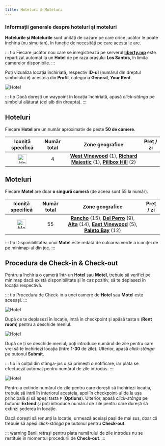 ```yaml
---
title: Hoteluri & Moteluri
---
```


### Informații generale despre hoteluri și moteluri 

**Hotelurile și Motelurile** sunt unități de cazare pe care orice jucător le poate închiria (nu simultan), în funcție de necesități pe care acesta le are. 

::: tip
Fiecare jucător nou care se înregistrează pe serverul [**liberty.mp**](https://ucp.liberty.mp/) este repartizat automat la un **Hotel** de pe raza orașului **Los Santos**, în limita camerelor disponibile.
:::  

Poți vizualiza locația închiriată, respectiv **ID-ul** (numărul din dreptul simbolului `#`) acesteia din **Profil**, categoria **General**, **Your Rent**. 

<Image src="https://i.imgur.com/729Me2L.png" alt="Hotel" /> 

::: tip
Dacă dorești un waypoint în locația închiriată, apasă *click-stânga* pe simbolul alăturat (cel alb din dreapta). 
::: 

## Hoteluri

Fiecare **Hotel** are un număr aproximativ de peste **50 de camere**.

| Iconiță specifică | Număr total | Zone geografice | Preț / zi |
| :-----------: | :-----------: | :-----------: | :-----------: |
| <Image src="https://i.imgur.com/zGPYlER.png" alt="Hotel" width="30" label="Hotel Blip" /> | 4  |  [**West Vinewood**](https://i.imgur.com/i9ckVOL.png) (1), [**Richard Majestic**](https://i.imgur.com/wNd6dzR.png) (1), [**Pillbox Hill**](https://i.imgur.com/uqo0n5E.png) (2) |  <Dinero :amount="150" /> |

## Moteluri

Fiecare **Motel** are doar **o singură cameră** (de aceea sunt 55 la număr).

| Iconiță specifică | Număr total | Zone geografice | Preț / zi |
| :-----------: | :-----------: | :-----------: | :-----------: |
| <Image src="https://i.imgur.com/PB9PgvF.png" alt="Motel" width="30" label="Motel Blip" /> | 55  |  [**Rancho**](https://i.imgur.com/KAgrDXa.png) (15), [**Del Perro**](https://i.imgur.com/kAgZGLW.png) (9), [**Alta**](https://i.imgur.com/loalFLO.png) (14), [**East Vinewood**](https://i.imgur.com/kKKEAIg.png) (5), [**Paleto Bay**](https://i.imgur.com/pGUSuWX.png) (12) | <Dinero :amount="75" /> | 

::: tip
Disponibilitatea unui **Motel** este redată de culoarea verde a iconiței de pe minimap-ul din joc. 
::: 

## Procedura de Check-in & Check-out

Pentru a închiria o cameră într-un **Hotel** sau **Motel**, trebuie să verifici pe minimap dacă există disponibilitate și în caz pozitiv, să te deplasezi în locația respectivă. 

::: tip
Procedura de Check-in a unei camere de **Hotel** sau **Motel** este aceeași. 
::: 

<Image src="https://i.imgur.com/OWGr1C9.png" alt="Hotel" label="Deplasarea în locație" /> 

După ce te deplasezi în locație, intră în checkpoint și apăsă tasta `E` (**Rent room**) pentru a deschide meniul.   

<Image src="https://i.imgur.com/OtQthbg.png" alt="Hotel" label="Procedura de Check-in" /> 

După ce ți se deschide meniul, poți introduce numărul de zile pentru care vrei să te închiriezi locația (între **1-30** de zile). Ulterior, apasă *click-stânga* pe butonul **Submit**. 

::: tip
În colțul din stânga-jos o să primești o notificare, iar plata se efectueză automat pentru numărul de zile introdus.
::: 

<Image src="https://i.imgur.com/TvWKMTZ.png" alt="Hotel" label="Opțiunile locației" /> 

Pentru a extinde numărul de zile pentru care dorești să închiriezi locația, trebuie să intrii în interiorul acesteia, apoi în checkpoint-ul de la ușa principală și să apeși tasta `F` (**Options**). Ulterior, apasă *click-stânga* pe butonul **Extend** și poți introduce numărul de zile pentru care dorești să extinzi șederea în locație.  

Dacă dorești să renunți la locație, urmează aceiași pași de mai sus, doar că trebuie să apeși *click-stânga* pe butonul pentru **Check-out**. 

::: warning
Banii retrași pentru plata numărului de zile introdus nu se restituie în momentul procedurii de **Check-out**. 
::: 
